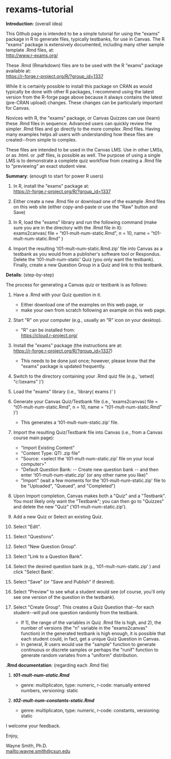 # rexams-tutorial

**Introduction**: (overall idea)

This Github page is intended to be a simple tutorial for using the "exams" package in R to generate files, typically testbanks, for use in Canvas.
 The R "exams" package is extensively documented, including many other sample template .Rmd files, at:\
http://www.r-exams.org/

These .Rmd (Rmarkdown) files are to be used with the R "exams" package available at:\
https://r-forge.r-project.org/R/?group_id=1337

While it is certainly possible to install this package on CRAN as would typically be done with other R packages,
 I recommend using the latest version from the R-forge page above because it always contains the latest (pre-CRAN upload) changes.
 These changes can be particularly important for Canvas.

Novices with R, the "exams" package, or Canvas Quizzes can use (learn) these .Rmd files in sequence.
 Advanced users can quickly review the simpler .Rmd files and go directly to the more complex .Rmd files.
 Having many examples helps all users with understanding how these files are created--from simple to complex.

These files are intended to be used in the Canvas LMS.  Use in other LMSs, or as .html. or .pdf files, is possible as well.
 The purpose of using a single LMS is to demonstrate a complete quiz workflow from creating a .Rmd file to "previewing" an exact student view.


**Summary**: (enough to start for power R users)

1. In R, install the "exams" package at:\
https://r-forge.r-project.org/R/?group_id=1337

2. Either create a new .Rmd file or download one of the example .Rmd files on this web site (either copy-and-paste or use the "Raw" button and Save)

3. In R, load the "exams" library and run the following command (make sure you are in the directory with the .Rmd file in it):\
exams2canvas( file = "t01-mult-num-static.Rmd", n = 10, name = "t01-mult-num-static.Rmd" )

4. Import the resulting 't01-mult-num-static.Rmd.zip' file into Canvas as a testbank as you would from a publisher's software tool or Respondus.
 Delete the 't01-mult-num-static' Quiz (you only want the testbank).
 Finally, create a new Question Group in a Quiz and link to this testbank.


**Details**: (step-by-step)

The process for generating a Canvas quiz or testbank is as follows:

1. Have a .Rmd with your Quiz question in it.
    * Either download one of the examples on this web page, or
    * make your own from scratch following an example on this web page.

2. Start "R" on your computer (e.g., usually an "R" icon on your desktop).
    * "R" can be installed from:\
https://cloud.r-project.org/

3. Install the "exams" package (the instructions are at:\
https://r-forge.r-project.org/R/?group_id=1337)
    * This needs to be done just once; however, please know that the "exams" package is updated frequently.

4. Switch to the directory containing your .Rmd quiz file (e.g., 'setwd( "c:\\\exams" )')

5. Load the "exams" library (i.e., 'library( exams )' )

6. Generate your Canvas Quiz/Testbank file (i.e., 'exams2canvas( file = "t01-mult-num-static.Rmd", n = 10, name = "t01-mult-num-static.Rmd" )')
    * This generates a 't01-mult-num-static.zip' file.

7. Import the resulting Quiz/Testbank file into Canvas (i.e., from a Canvas course main page):
    * "Import Existing Content"
    * "Content Type: QTI .zip file"
    * "Source: <select the 't01-mult-num-static.zip' file on your local computer>"
    * "Default Question Bank: -- Create new question bank -- and then enter 't01-mult-num-static.zip' (or any other name you like)"
    * "Import" (wait a few moments for the 't01-mult-num-static.zip' file to be "Uploaded", "Queued", and "Completed")

8. Upon Import completion, Canvas makes both a "Quiz" and a "Testbank".
 You most likely only want the "Testbank"; you can then go to "Quizzes" and delete the new "Quiz" ('t01-mult-num-static.zip').

9. Add a new Quiz or Select an existing Quiz.

10. Select "Edit".

11. Select "Questions".

12. Select "New Question Group".

13. Select "Link to a Question Bank".

14. Select the desired question bank (e.g., 't01-mult-num-static.zip' ) and click "Select Bank'.

15. Select "Save" (or "Save and Publish" if desired).

16. Select "Preview" to see what a student would see (of course, you'll only see one version of the question in the testbank).

17. Select "Create Group".  This creates a Quiz Question that--for each student--will pull one question randomly from the testbank.
    * If 1), the range of the variables in Quiz .Rmd file is high, and 2), the number of versions (the "n" variable in the "exams2canvas" function) in the generated testbank is high enough, it is possible that each student could, in fact, get a unique Quiz Question in Canvas.
    * In general, R users would use the "sample" function to generate continuous or discrete samples or perhaps the "runif" function to generate random variates from a "uniform" distribution.


**.Rmd documentation**: (regarding each .Rmd file)

1. ***t01-mult-num-static.Rmd***
    * genre: multiplicaton, type: numeric, r-code: manually entered numbers, versioning: static

2. ***t02-mult-num-constants-static.Rmd***
    * genre: multiplicaton, type: numeric, r-code: constants, versioning: static

I welcome your feedback.


Enjoy,

Wayne Smith, Ph.D.\
<mailto:wayne.smith@csun.edu>

